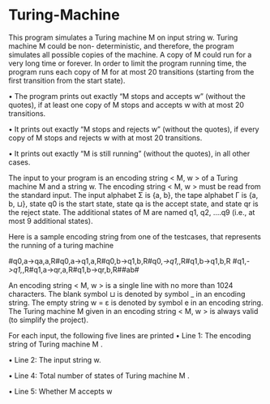 # Turing-Machine

This program simulates a Turing machine M on input string w. Turing machine M could be non-
deterministic, and therefore, the program simulates all possible copies of the machine. A copy of M
could run for a very long time or forever. In order to limit the program running time, the program
runs each copy of M for at most 20 transitions (starting from the first transition from the start state).

• The program prints out exactly “M stops and accepts w” (without the quotes), if at least one
copy of M stops and accepts w with at most 20 transitions.

• It prints out exactly “M stops and rejects w” (without the quotes), if every copy of
M stops and rejects w with at most 20 transitions.

• It prints out exactly “M is still running” (without the quotes), in all other cases.

The input to your program is an encoding string < M, w > of a Turing machine M and a string w.
The encoding string < M, w > must be read from the standard input. The input alphabet Σ is {a, b},
the tape alphabet Γ is {a, b, ⊔}, state q0 is the start state, state qa is the accept state, and state
qr is the reject state. The additional states of M are named q1, q2, ....q9 (i.e., at most 9 additional
states). 

Here is a sample encoding string from one of the testcases, that represents the running
of a turing machine

#q0,a->qa,a,R#q0,a->q1,a,R#q0,b->q1,b,R#q0,_->q1,_,R#q1,b->q1,b,R
#q1,_->q1,_,R#q1,a->qr,a,R#q1,b->qr,b,R##ab#

An encoding string < M, w > is a single line with no more than 1024 characters. The blank
symbol ⊔ is denoted by symbol _ in an encoding string. The empty string w = ε is denoted by
symbol e in an encoding string. The Turing machine M given in an encoding string < M, w > is
always valid (to simplify the project).

For each input, the following five lines are printed
• Line 1: The encoding string of Turing machine M . 

• Line 2: The input string w. 

• Line 4: Total number of states of Turing machine M . 

• Line 5: Whether M accepts w 

